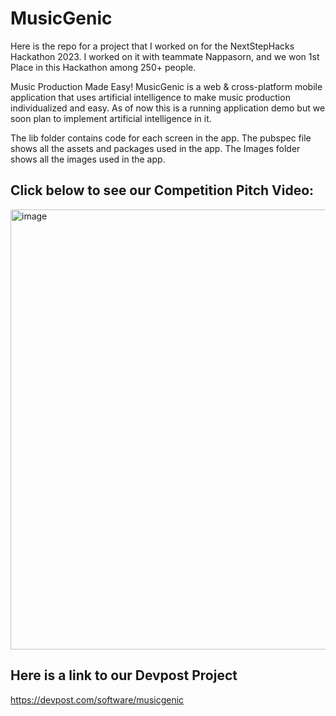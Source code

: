 # MusicGenic
Here is the repo for a project that I worked on for the NextStepHacks Hackathon 2023. I worked on it with teammate Nappasorn, and we won 1st Place in this Hackathon among 250+ people. 

Music Production Made Easy!
MusicGenic is a web & cross-platform mobile application that uses artificial intelligence to make music production individualized and easy. As of now this is a running application demo but we soon plan to implement artificial intelligence in it.

The lib folder contains code for each screen in the app.
The pubspec file shows all the assets and packages used in the app.
The Images folder shows all the images used in the app.

## Click below to see our Competition Pitch Video:
<img width="704" alt="image" src="https://github.com/aru-g2004/MusicGenic/assets/79277193/4dce6a01-c174-4405-9b50-3eeb0662fb70">


## Here is a link to our Devpost Project
https://devpost.com/software/musicgenic
